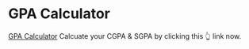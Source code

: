 # GPA Calculator
  
  [GPA Calculator](https://manoj-kumar-bv.github.io/GPA_Calculator/) 
Calcuate your CGPA & SGPA by clicking this 👆 link now.
